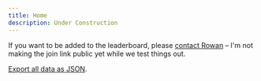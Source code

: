 ```yaml
---
title: Home
description: Under Construction
---
```


If you want to be added to the leaderboard, please [contact Rowan](mailto:info@rowanmanning.com) – I'm not making the join link public yet while we test things out.

[Export all data as JSON](/export.json).
